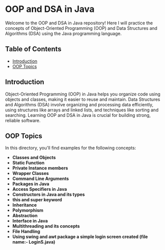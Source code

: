 # OOP and DSA in Java

Welcome to the OOP and DSA in Java repository! Here I will practice the concepts of Object-Oriented Programming (OOP) and Data Structures and Algorithms (DSA) using the Java programming language.

## Table of Contents

- [Introduction](#Introduction)
- [OOP Topics](#oop-Topics)
<!-- - [DSA Topics](#dsa-topics) -->

## Introduction 

Object-Oriented Programming (OOP) in Java helps you organize code using objects and classes, making it easier to reuse and maintain. Data Structures and Algorithms (DSA) involve organizing and processing data efficiently, using structures like arrays and linked lists, and techniques like sorting and searching. Learning OOP and DSA in Java is crucial for building strong, reliable software.

## OOP Topics

In this directory, you'll find examples for the following concepts:

- **Classes and Objects**
- **Static Function**
- **Private Instance members**
- **Wrapper Classes**
- **Command Line Arguments**
- **Packages in Java**
- **Access Specifiers in Java**
- **Constructors in Java and its types**
-  **this and super keyword**
- **Inheritance**
- **Polymorphism**
- **Abstraction**
- **Interface in Java**
- **Multithreading and its concepts**
- **File Handling**
- **Using swing and awt package a simple login screen created (file name:- LoginS.java)**

  
<!-- ## DSA Topics -->
